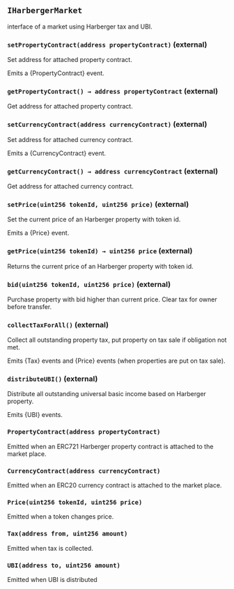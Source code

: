 ## `IHarbergerMarket`



interface of a market using Harberger tax and UBI.


### `setPropertyContract(address propertyContract)` (external)



Set address for attached property contract.

Emits a {PropertyContract} event.

### `getPropertyContract() → address propertyContract` (external)



Get address for attached property contract.

### `setCurrencyContract(address currencyContract)` (external)



Set address for attached currency contract.

Emits a {CurrencyContract} event.

### `getCurrencyContract() → address currencyContract` (external)



Get address for attached currency contract.

### `setPrice(uint256 tokenId, uint256 price)` (external)



Set the current price of an Harberger property with token id.

Emits a {Price} event.

### `getPrice(uint256 tokenId) → uint256 price` (external)



Returns the current price of an Harberger property with token id.

### `bid(uint256 tokenId, uint256 price)` (external)



Purchase property with bid higher than current price. Clear tax for owner before transfer.

### `collectTaxForAll()` (external)



Collect all outstanding property tax, put property on tax sale if obligation not met.

Emits {Tax} events and {Price} events (when properties are put on tax sale).

### `distributeUBI()` (external)



Distribute all outstanding universal basic income based on Harberger property.

Emits {UBI} events.


### `PropertyContract(address propertyContract)`



Emitted when an ERC721 Harberger property contract is attached to the market place.

### `CurrencyContract(address currencyContract)`



Emitted when an ERC20 currency contract is attached to the market place.

### `Price(uint256 tokenId, uint256 price)`



Emitted when a token changes price.

### `Tax(address from, uint256 amount)`



Emitted when tax is collected.

### `UBI(address to, uint256 amount)`



Emitted when UBI is distributed



